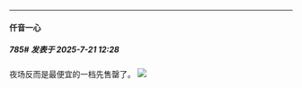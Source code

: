 ﻿
*****

####  仟音一心  
##### 785#       发表于 2025-7-21 12:28

夜场反而是最便宜的一档先售罄了。
<img src="https://p.sda1.dev/25/02e5026bc1976b0afae2154a162f8574/image.jpg" referrerpolicy="no-referrer">

